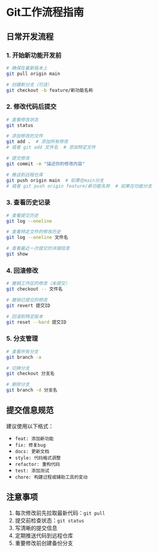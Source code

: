 # Git工作流程指南

## 日常开发流程

### 1. 开始新功能开发前
```bash
# 确保在最新版本上
git pull origin main

# 创建新分支（可选）
git checkout -b feature/新功能名称
```

### 2. 修改代码后提交
```bash
# 查看修改状态
git status

# 添加修改的文件
git add .  # 添加所有修改
# 或者 git add 文件名  # 添加特定文件

# 提交修改
git commit -m "描述你的修改内容"

# 推送到远程仓库
git push origin main  # 如果在main分支
# 或者 git push origin feature/新功能名称  # 如果在功能分支
```

### 3. 查看历史记录
```bash
# 查看提交历史
git log --oneline

# 查看特定文件的修改历史
git log --oneline 文件名

# 查看最近一次提交的详细信息
git show
```

### 4. 回滚修改
```bash
# 撤销工作区的修改（未提交）
git checkout -- 文件名

# 撤销已提交的修改
git revert 提交ID

# 回滚到特定版本
git reset --hard 提交ID
```

### 5. 分支管理
```bash
# 查看所有分支
git branch -a

# 切换分支
git checkout 分支名

# 删除分支
git branch -d 分支名
```

## 提交信息规范
建议使用以下格式：
- `feat: 添加新功能`
- `fix: 修复bug`
- `docs: 更新文档`
- `style: 代码格式调整`
- `refactor: 重构代码`
- `test: 添加测试`
- `chore: 构建过程或辅助工具的变动`

## 注意事项
1. 每次修改前先拉取最新代码：`git pull`
2. 提交前检查状态：`git status`
3. 写清晰的提交信息
4. 定期推送代码到远程仓库
5. 重要修改前创建备份分支
